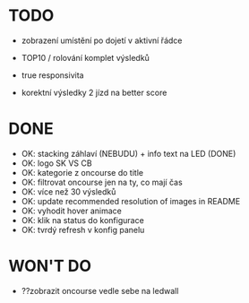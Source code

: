 # TODO

- zobrazení umístění po dojetí v aktivní řádce
- TOP10 / rolování komplet výsledků
- true responsivita

- korektní výsledky 2 jízd na better score

# DONE

- OK: stacking záhlaví (NEBUDU) + info text na LED (DONE)
- OK: logo SK VS CB
- OK: kategorie z oncourse do title
- OK: filtrovat oncourse jen na ty, co mají čas
- OK: více než 30 výsledků
- OK: update recommended resolution of images in README
- OK: vyhodit hover animace
- OK: klik na status do konfigurace
- OK: tvrdý refresh v konfig panelu

# WON'T DO

- ??zobrazit oncourse vedle sebe na ledwall
